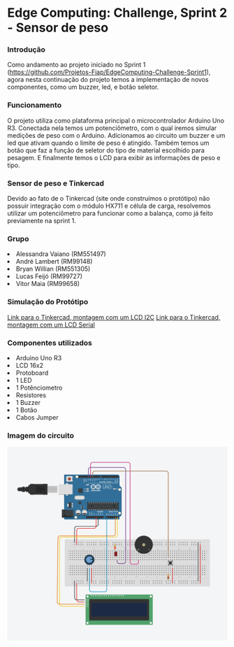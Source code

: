 # Edge Computing: Challenge, Sprint 2 - Sensor de peso 

### Introdução
Como andamento ao projeto iniciado no Sprint 1 (https://github.com/Projetos-Fiap/EdgeComputing-Challenge-Sprint1), agora nesta continuação do projeto temos a implementação de novos componentes, como um buzzer, led, e botão seletor.

### Funcionamento
O projeto utiliza como plataforma principal o microcontrolador Arduino Uno R3. Conectada nela temos um potenciômetro, com o qual iremos simular medições de peso com o Arduino. Adicionamos ao circuito um buzzer e um led que ativam quando o limite de peso é atingido. Também temos um botão que faz a função de seletor do tipo de material escolhido para pesagem. E finalmente temos o LCD para exibir as informações de peso e tipo. 

### Sensor de peso e Tinkercad
Devido ao fato de o Tinkercad (site onde construímos o protótipo) não possuir integração com o módulo HX711 e célula de carga, resolvemos utilizar um potenciômetro para funcionar como a balança, como já feito previamente na sprint 1.

### Grupo
<li>Alessandra Vaiano (RM551497)</li>  
<li>André Lambert (RM99148)</li>  
<li>Bryan Willian (RM551305)</li>
<li>Lucas Feijó (RM99727)</li>
<li>Vitor Maia (RM99658)</li>

### Simulação do Protótipo
[Link para o Tinkercad, montagem com um LCD I2C](https://www.tinkercad.com/things/iWG12Au9C4a?sharecode=7OuKyPT-MoJO6bdyMhFwCjKuZHhQZRjSGi-lMjVyCS4)
[Link para o Tinkercad, montagem com um LCD Serial](https://www.tinkercad.com/things/7msyRJChKDJ?sharecode=PU4CeosgJpSXETlzYTIAJ6y6ewrCRuf7yqVo72o1oIs)

### Componentes utilizados
<li>Arduino Uno R3</li>
<li>LCD 16x2</li>
<li>Protoboard</li>
<li>1 LED</li>
<li>1 Potênciometro</li>
<li>Resistores</li>
<li>1 Buzzer</li>
<li>1 Botão</li>
<li>Cabos Jumper</li>

### Imagem do circuito
![Imagem](https://github.com/Projetos-Fiap/EdgeComputing-Challenge-Sprint2/blob/main/circuit_LCDi2c_potentiometer.png?raw=true)

